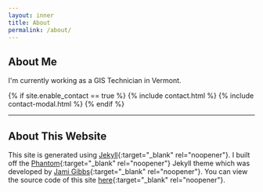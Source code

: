```yaml
---
layout: inner
title: About
permalink: /about/
---
```

## About Me
I'm currently working as a GIS Technician in Vermont.

{% if site.enable_contact == true %}
{% include contact.html %}
{% include contact-modal.html %}
{% endif %}

---
## About This Website
This site is generated using [Jekyll](https://jekyllrb.com/){:target="_blank" rel="noopener"}. I built off the [Phantom](https://jekyllthemes.io/theme/phantom){:target="_blank" rel="noopener"} Jekyll theme which was developed by [Jami Gibbs](https://github.com/jamigibbs){:target="_blank" rel="noopener"}. You can view the source code of this site [here](https://github.com/t-ott/t-ott-personal-website){:target="_blank" rel="noopener"}.
